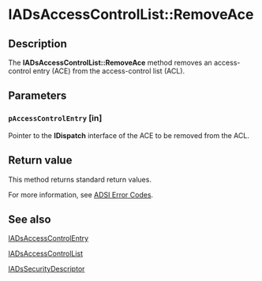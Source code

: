 # IADsAccessControlList::RemoveAce

## Description

The **IADsAccessControlList::RemoveAce** method removes an access-control entry (ACE) from the access-control list (ACL).

## Parameters

### `pAccessControlEntry` [in]

Pointer to the **IDispatch** interface of the ACE to be removed from the ACL.

## Return value

This method returns standard return values.

For more information, see [ADSI Error Codes](https://learn.microsoft.com/windows/desktop/ADSI/adsi-error-codes).

## See also

[IADsAccessControlEntry](https://learn.microsoft.com/windows/desktop/api/iads/nn-iads-iadsaccesscontrolentry)

[IADsAccessControlList](https://learn.microsoft.com/windows/desktop/api/iads/nn-iads-iadsaccesscontrollist)

[IADsSecurityDescriptor](https://learn.microsoft.com/windows/desktop/api/iads/nn-iads-iadssecuritydescriptor)